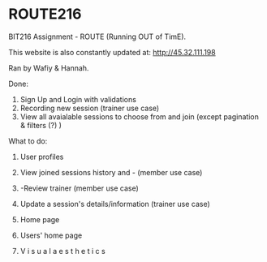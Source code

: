 # ROUTE216
BIT216 Assignment - ROUTE (Running OUT of TimE).

This website is also constantly updated at:
http://45.32.111.198

Ran by Wafiy & Hannah. 

Done:
1. Sign Up and Login with validations 
2. Recording new session (trainer use case)
3. View all avaialable sessions to choose from and join (except pagination & filters (?) )

What to do:
1. User profiles
2. View joined sessions history and - (member use case)
3. -Review trainer (member use case)
4. Update a session's details/information (trainer use case)
5. Home page
6. Users' home page


7. V i s u a l  a e s t h e t i c s
